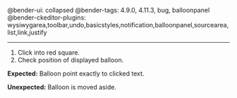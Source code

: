@bender-ui: collapsed
@bender-tags: 4.9.0, 4.11.3, bug, balloonpanel
@bender-ckeditor-plugins: wysiwygarea,toolbar,undo,basicstyles,notification,balloonpanel,sourcearea,list,link,justify

----

1. Click into red square.
2. Check position of displayed balloon.

**Expected:** Balloon point exactly to clicked text.

**Unexpected:** Balloon is moved aside.
